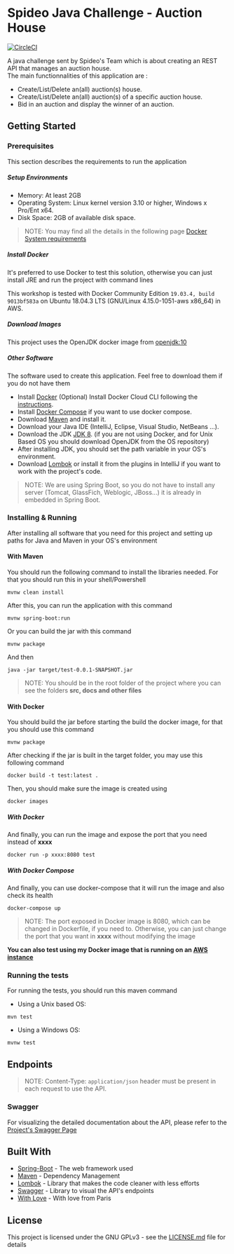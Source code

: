 # Spideo Java Challenge - Auction House

[![CircleCI](https://circleci.com/gh/Amraneze/spideo-challenge/tree/master.svg?style=svg)](https://circleci.com/gh/Amraneze/spideo-challenge/tree/master)

A java challenge sent by Spideo's Team which is about creating an REST API that manages an auction house.<br>The main functionnalities of this application are :
  
* Create/List/Delete an(all) auction(s) house.
* Create/List/Delete an(all) auction(s) of a specific auction house.
* Bid in an auction and display the winner of an auction.

## Getting Started

### Prerequisites

This section describes the requirements to run the application

##### Setup Environments

* Memory: At least 2GB
* Operating System: Linux kernel version 3.10 or higher, Windows x Pro/Ent x64.
* Disk Space: 2GB of available disk space.

> NOTE: You may find all the details in the following page [Docker System requirements](https://docs.docker.com/datacenter/ucp/1.1/installation/system-requirements/)

##### Install Docker

It's preferred to use Docker to test this solution, otherwise you can just install JRE and run the project with command lines

This workshop is tested with Docker Community Edition `19.03.4, build 9013bf583a` on Ubuntu 18.04.3 LTS (GNU/Linux 4.15.0-1051-aws x86_64) in AWS.

##### Download Images
This project uses the OpenJDK docker image from [openjdk:10](https://hub.docker.com/_/openjdk)

##### Other Software

The software used to create this application. Feel free to download them if you do not have them

* Install [Docker](https://docs.docker.com/install/)
(Optional) Install Docker Cloud CLI following the [instructions](https://docs.docker.com/docker-cloud/installing-cli/).
* Install [Docker Compose](https://docs.docker.com/compose/) if you want to use docker compose.
* Download [Maven](https://maven.apache.org/download.cgi) and install it.
* Download your Java IDE (IntelliJ, Eclipse, Visual Studio, NetBeans ...).
* Download the JDK [JDK 8](https://www.oracle.com/technetwork/java/javase/downloads/jdk8-downloads-2133151.html).
(if you are not using Docker, and for Unix Based OS you should download OpenJDK from the OS repository)
* After installing JDK, you should set the path variable in your OS's environment.
* Download [Lombok](https://projectlombok.org/download) or install it from the plugins in IntelliJ if you want to work with the project's code.
> NOTE: We are using Spring Boot, so you do not have to install any server (Tomcat, GlassFich, Weblogic, JBoss...) it is already in embedded in Spring Boot.

### Installing & Running

After installing all software that you need for this project and setting up paths for Java and Maven in your OS's environment

#### With Maven 
You should run the following command to install the libraries needed. For that you should run this in your shell/Powershell
```
mvnw clean install
```
After this, you can run the application with this command
```
mvnw spring-boot:run
```
Or you can build the jar with this command
```
mvnw package 
```
And then 
```
java -jar target/test-0.0.1-SNAPSHOT.jar
```
>NOTE: You should be in the root folder of the project where you can see the folders **src, docs and other files**

#### With Docker

You should build the jar before starting the build the docker image, for that you should use this command
```
mvnw package
```
After checking if the jar is built in the target folder, you may use this following command
```
docker build -t test:latest .
```
Then, you should make sure the image is created using
```
docker images
```
##### With Docker
And finally, you can run the image and expose the port that you need instead of **xxxx** 
```
docker run -p xxxx:8080 test
```

##### With Docker Compose
And finally, you can use docker-compose that it will run the image and also check its health
```
docker-compose up
```

>NOTE: The port exposed in Docker image is 8080, which can be changed in Dockerfile, if you need to. Otherwise, you can just change the port that you want in **xxxx** without modifying the image

**You can also test using my Docker image that is running on an [AWS instance](http://13.48.136.181:8080/api/)**

### Running the tests

For running the tests, you should run this maven command
* Using a Unix based OS: 
```
mvn test
```
* Using a Windows OS:
```
mvnw test
```

## Endpoints

>NOTE: Content-Type: ``application/json`` header must be present in each request to use the API.

### Swagger

For visualizing the detailed documentation about the API, please refer to the [Project's Swagger Page](http://13.48.136.181:8080/api/swagger-ui.html#/auction-house-controller)

## Built With

* [Spring-Boot](https://spring.io/projects/spring-boot) - The web framework used
* [Maven](https://maven.apache.org/) - Dependency Management
* [Lombok](https://projectlombok.org/) - Library that makes the code cleaner with less efforts
* [Swagger](https://swagger.io/tools/swagger-ui/) - Library to visual the API's endpoints
* [With Love](https://github.com/Amraneze) - With love from Paris

## License

This project is licensed under the GNU GPLv3 - see the [LICENSE.md](LICENSE.md) file for details